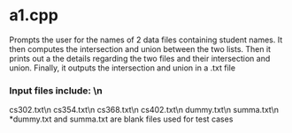 # a1.cpp
Prompts the user for the names of 2 data files containing student names. 
It then computes the intersection and union between the two lists. 
Then it prints out a the details regarding the two files and their intersection and union. 
Finally, it outputs the intersection and union in a .txt file

### Input files include: \n
cs302.txt\n
cs354.txt\n
cs368.txt\n
cs402.txt\n
dummy.txt\n
summa.txt\n
*dummy.txt and summa.txt are blank files used for test cases
